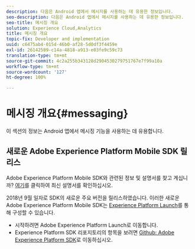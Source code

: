 ```yaml
---
description: 다음은 Android 앱에서 메시지를 사용하는 데 유용한 정보입니다.
seo-description: 다음은 Android 앱에서 메시지를 사용하는 데 유용한 정보입니다.
seo-title: 메시징 개요
solution: Experience Cloud,Analytics
title: 메시징 개요
topic-fix: Developer and implementation
uuid: c6475ab4-015d-46b0-af28-5d0df3f4459e
exl-id: 26142589-c14a-4818-a913-e03fe9c59c73
translation-type: tm+mt
source-git-commit: 4c2a255b343128d2904530279751767e7f99a10a
workflow-type: tm+mt
source-wordcount: '127'
ht-degree: 100%

---
```


# 메시징 개요{#messaging}

이 섹션의 정보는 Android 앱에서 메시징 기능을 사용하는 데 유용합니다.

## 새로운 Adobe Experience Platform Mobile SDK 릴리스

Adobe Experience Platform Mobile SDK와 관련된 정보 및 설명서를 찾고 계십니까? [여기](https://aep-sdks.gitbook.io/docs/)를 클릭하여 최신 설명서를 확인하십시오.

2018년 9월 일자로 SDK의 새로운 주요 버전을 릴리스하였습니다. 이러한 새로운 Adobe Experience Platform Mobile SDK는 [Experience Platform Launch](https://www.adobe.com/kr/experience-platform/launch.html)를 통해 구성할 수 있습니다.

* 시작하려면 Adobe Experience Platform Launch로 이동합니다.
* Experience Platform SDK 리포지토리의 항목을 보려면 [Github: Adobe Experience Platform SDK](https://github.com/Adobe-Marketing-Cloud/acp-sdks)로 이동하십시오.
